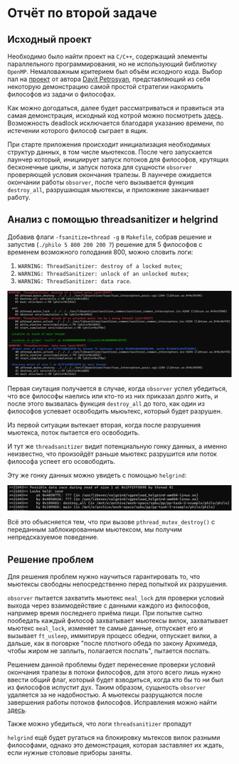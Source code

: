 # Отчёт по второй задаче

## Исходный проект
Необходимо было найти проект на `C/C++`, содержащий элементы параллельного программирования, но не использующий библиотку `OpenMP`. Немаловажным критерием был объём исходного кода. Выбор пал на [проект](https://github.com/dpetrosy/42-Philosophers) от автора [Davit Petrosyan](https://github.com/dpetrosy), представляющий из себя некоторую демонстрацию самой простой стратегии накормить философов из задачи о философах.

Как можно догодаться, далее будет рассматриваться и правиться эта самая демонстрация, искодный код котрой можно посмотреть [здесь](https://github.com/Arsene-Baitenov/pp-task-2-example/tree/master/philo). Возможность deadlock исключается благодаря указанию времени, по истечении которого философ сыграет в ящик.

При старте приложения происходит инициализация необходимых структур данных, в том числе мьютексов. После чего запускается лаунчер который, инициирует запуск потоков для философов, крутящих бесконечные циклы, и запуск потока для сущности `obsorver` проверяющей условия окончания трапезы. В лаунчере ожидается окончании работы `obsorver`, после чего вызывается функция `destroy_all`, разрушающая мьютексы, и приложение заканчивает работу.

## Анализ с помощью threadsanitizer и helgrind
Добавив флаги `-fsanitize=thread -g` в `Makefile`, собрав решение и запустив (`./philo 5 800 200 200 7`) решение для 5 философов с временем возможного голодания 800, можно словить логи:
 1. `WARNING: ThreadSanitizer: destroy of a locked mutex`;
 2. `WARNING: ThreadSanitizer: unlock of an unlocked mutex`;
 3. `WARNING: ThreadSanitizer: data race`.

![threadsanitizer warnings](./img/ths-1.png)

Первая сиутация получается в случае, когда `obsorver` успел убедиться, что все философы наелись или кто-то из них приказал долго жить, и после этого вызвалась функция `destroy_all` до того, как один из философов успевает освободить мьюьтекс, который будет разрушен.

Из первой ситуации вытекает вторая, когда после разрушения мьютекса, поток пытается его освободить.

И тут же `threadsanitizer` видит потенциальную гонку данных, а именно неизвестно, что произойдёт раньше мьютекс разрушится или поток философа успеет его осовободить.

Эту же гонку данных можно увидеть с помощью `helgrind`:

![helgrind logs](./img/hel-1.png)

Всё это объясняется тем, что при вызове `pthread_mutex_destroy()` с переданным заблокированным мьютексом, мы получим непредсказуемое поведение.

## Решение проблем
Для решения проблем нужно научиться гарантировать то, что мьютексы свободны непосредственно перед попыткой их разрушения.

`obsorver` пытается захватить мьютекс `meal_lock` для проверки условий выхода через взаимодействие с данными каждого из философов, например время последнего приёма пищи. При попытке сытно пообедать каждый философ захватывает мьютексы вилок, захватывает мьютекс `meal_lock`, изменяет те самые данные, отпускает его и вызывает `ft_usleep`, иммитируя процесс обедни, отпускает вилки, а дальше, как в поговрке "после плотного обеда по закону Архимеда, чтобы жиром не заплыть, полагается поспать", пытается поспать.

Решением данной проблемы будет перенесение проверки условий окончания трапезы в потоки философов, для этого всего лишь нужно ввести общий флаг, который будет взводиться, когда кто бы то ни был из философов испустит дух. Таким образом, сущьность `obsorver` удаляется за не надобностью. А мьютексы разрущаются после завершения работы потоков философов. Исправления можно найти [здесь](https://github.com/Arsene-Baitenov/pp-task-2-example/tree/fix/remove-data-race/philo).

Также можно убедиться, что логи `threadsanitizer` пропадут

`helgrind` ещё будет ругаться на блокировку мьтексов вилок разными философами, однако это демонстрация, которая заставляет их ждать, если нужные столовые приборы заняты.